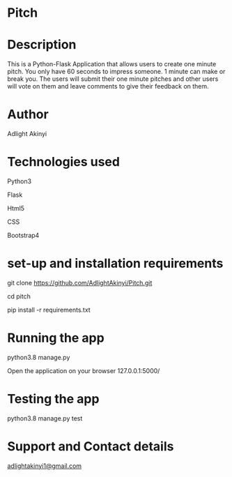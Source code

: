 # Pitch
# Description

This is a Python-Flask Application that allows users to create one minute pitch. You only have 60 seconds to impress someone. 1 minute can make or break you. The users will submit their one minute pitches and other users will vote on them and leave comments to give their feedback on them.

# Author

Adlight Akinyi

# Technologies used

Python3

Flask

Html5

CSS

Bootstrap4
 
 # set-up and installation requirements
  
  git clone https://github.com/AdlightAkinyi/Pitch.git

  cd pitch


  pip install -r requirements.txt

  # Running the app

  python3.8 manage.py

  Open the application on your browser 127.0.0.1:5000/

  # Testing the app

  python3.8 manage.py test

  # Support and Contact details

  adlightakinyi1@gmail.com
